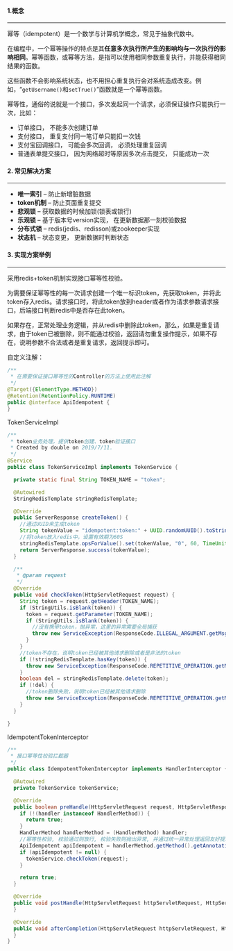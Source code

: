 #### 1.概念

---

幂等（idempotent）是一个数学与计算机学概念，常见于抽象代数中。

在编程中，一个幂等操作的特点是其**任意多次执行所产生的影响均与一次执行的影响相同**。幂等函数，或幂等方法，是指可以使用相同参数重复执行，并能获得相同结果的函数。

这些函数不会影响系统状态，也不用担心重复执行会对系统造成改变。例如，“`getUsername()`和`setTrue()`”函数就是一个幂等函数。

幂等性，通俗的说就是一个接口，多次发起同一个请求，必须保证操作只能执行一次，比如：

- 订单接口， 不能多次创建订单
- 支付接口， 重复支付同一笔订单只能扣一次钱
- 支付宝回调接口， 可能会多次回调， 必须处理重复回调
- 普通表单提交接口， 因为网络超时等原因多次点击提交， 只能成功一次



#### 2. 常见解决方案

---

- **唯一索引** – 防止新增脏数据
- **token机制** – 防止页面重复提交
- **悲观锁** – 获取数据的时候加锁(锁表或锁行)
- **乐观锁** – 基于版本号version实现， 在更新数据那一刻校验数据
- **分布式锁** – redis(jedis、redisson)或zookeeper实现
- **状态机** – 状态变更， 更新数据时判断状态



#### 3. 实现方案举例

---

采用redis+token机制实现接口幂等性校验。

为需要保证幂等性的每一次请求创建一个唯一标识token，先获取token，并将此token存入redis。请求接口时，将此token放到header或者作为请求参数请求接口，后端接口判断redis中是否存在此token。

如果存在，正常处理业务逻辑，并从redis中删除此token，那么，如果是重复请求，由于token已被删除，则不能通过校验，返回请勿重复操作提示，如果不存在，说明参数不合法或者是重复请求，返回提示即可。

自定义注解：

```java
/**
 * 在需要保证接口幂等性的Controller的方法上使用此注解
 */
@Target({ElementType.METHOD})
@Retention(RetentionPolicy.RUNTIME)
public @interface ApiIdempotent {
}
```

TokenServiceImpl

```java
/**
 * token业务处理，提供token创建、token验证接口
 * Created by double on 2019/7/11.
 */
@Service
public class TokenServiceImpl implements TokenService {

  private static final String TOKEN_NAME = "token";

  @Autowired
  StringRedisTemplate stringRedisTemplate;

  @Override
  public ServerResponse createToken() {
    //通过UUID来生成token
    String tokenValue = "idempotent:token:" + UUID.randomUUID().toString();
    //将token放入redis中，设置有效期为60S
    stringRedisTemplate.opsForValue().set(tokenValue, "0", 60, TimeUnit.SECONDS);
    return ServerResponse.success(tokenValue);
  }

  /**
   * @param request
   */
  @Override
  public void checkToken(HttpServletRequest request) {
    String token = request.getHeader(TOKEN_NAME);
    if (StringUtils.isBlank(token)) {
      token = request.getParameter(TOKEN_NAME);
      if (StringUtils.isBlank(token)) {
        //没有携带token，抛异常，这里的异常需要全局捕获
        throw new ServiceException(ResponseCode.ILLEGAL_ARGUMENT.getMsg());
      }
    }
    //token不存在，说明token已经被其他请求删除或者是非法的token
    if (!stringRedisTemplate.hasKey(token)) {
      throw new ServiceException(ResponseCode.REPETITIVE_OPERATION.getMsg());
    }
    boolean del = stringRedisTemplate.delete(token);
    if (!del) {
      //token删除失败，说明token已经被其他请求删除
      throw new ServiceException(ResponseCode.REPETITIVE_OPERATION.getMsg());
    }
  }

}
```

IdempotentTokenInterceptor

```java
/**
 * 接口幂等性校验拦截器
 */
public class IdempotentTokenInterceptor implements HandlerInterceptor {

  @Autowired
  private TokenService tokenService;

  @Override
  public boolean preHandle(HttpServletRequest request, HttpServletResponse response, Object handler) {
    if (!(handler instanceof HandlerMethod)) {
      return true;
    }
    HandlerMethod handlerMethod = (HandlerMethod) handler;
    //幂等性校验, 校验通过则放行, 校验失败则抛出异常, 并通过统一异常处理返回友好提示
    ApiIdempotent apiIdempotent = handlerMethod.getMethod().getAnnotation(ApiIdempotent.class);
    if (apiIdempotent != null) {
      tokenService.checkToken(request);
    }

    return true;
  }

  @Override
  public void postHandle(HttpServletRequest httpServletRequest, HttpServletResponse httpServletResponse, Object o, ModelAndView modelAndView) throws Exception {
  }

  @Override
  public void afterCompletion(HttpServletRequest httpServletRequest, HttpServletResponse httpServletResponse, Object o, Exception e) throws Exception {
  }
}
```





















